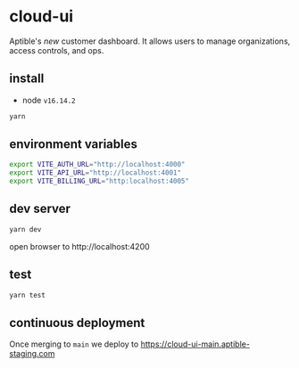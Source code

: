 # cloud-ui

Aptible's *new* customer dashboard. It allows users to manage organizations,
access controls, and ops.

## install

- node `v16.14.2`

```bash
yarn
```

## environment variables

```bash
export VITE_AUTH_URL="http://localhost:4000"
export VITE_API_URL="http://localhost:4001"
export VITE_BILLING_URL="http:localhost:4005"
```

## dev server

```bash
yarn dev
```

open browser to http://localhost:4200

## test

```bash
yarn test
```

## continuous deployment

Once merging to `main` we deploy to https://cloud-ui-main.aptible-staging.com
